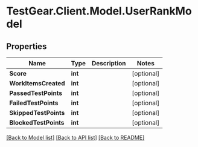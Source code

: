# TestGear.Client.Model.UserRankModel

## Properties

Name | Type | Description | Notes
------------ | ------------- | ------------- | -------------
**Score** | **int** |  | [optional] 
**WorkItemsCreated** | **int** |  | [optional] 
**PassedTestPoints** | **int** |  | [optional] 
**FailedTestPoints** | **int** |  | [optional] 
**SkippedTestPoints** | **int** |  | [optional] 
**BlockedTestPoints** | **int** |  | [optional] 

[[Back to Model list]](../README.md#documentation-for-models) [[Back to API list]](../README.md#documentation-for-api-endpoints) [[Back to README]](../README.md)

